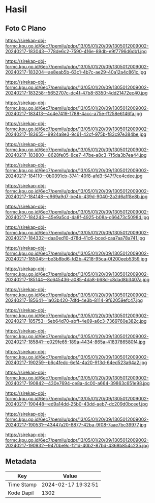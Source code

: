 # Hasil

## Foto C Plano

https://sirekap-obj-formc.kpu.go.id/6ec7/pemilu/pdpr/13/05/01/20/09/1305012009002-20240217-183043--778de6c2-7590-416e-89db-e9f7796d6db1.jpg

https://sirekap-obj-formc.kpu.go.id/6ec7/pemilu/pdpr/13/05/01/20/09/1305012009002-20240217-183204--ae8eab5b-63c1-4b7c-ae29-40a12a4c861c.jpg

https://sirekap-obj-formc.kpu.go.id/6ec7/pemilu/pdpr/13/05/01/20/09/1305012009002-20240217-183258--5652707c-dc4f-47b8-8350-4dd21472ec40.jpg

https://sirekap-obj-formc.kpu.go.id/6ec7/pemilu/pdpr/13/05/01/20/09/1305012009002-20240217-183413--4c4e7419-1788-4acc-a75e-ff258e6146fa.jpg

https://sirekap-obj-formc.kpu.go.id/6ec7/pemilu/pdpr/13/05/01/20/09/1305012009002-20240217-183655--9924a8e3-9c61-42cf-975b-f83c97e384be.jpg

https://sirekap-obj-formc.kpu.go.id/6ec7/pemilu/pdpr/13/05/01/20/09/1305012009002-20240217-183800--8628fe05-8ce7-47be-a8c3-7f5da3b7ea44.jpg

https://sirekap-obj-formc.kpu.go.id/6ec7/pemilu/pdpr/13/05/01/20/09/1305012009002-20240217-184110--0b0391cb-3741-40f8-afd3-547f7ce4cdee.jpg

https://sirekap-obj-formc.kpu.go.id/6ec7/pemilu/pdpr/13/05/01/20/09/1305012009002-20240217-184148--c969a9d7-be4b-439d-9040-2a2d6a1f8e8b.jpg

https://sirekap-obj-formc.kpu.go.id/6ec7/pemilu/pdpr/13/05/01/20/09/1305012009002-20240217-184243--45e9a5cd-4a8f-4925-b08a-c66473c5098d.jpg

https://sirekap-obj-formc.kpu.go.id/6ec7/pemilu/pdpr/13/05/01/20/09/1305012009002-20240217-184332--daa0ed10-d78d-41c6-bced-caa7aa78a741.jpg

https://sirekap-obj-formc.kpu.go.id/6ec7/pemilu/pdpr/13/05/01/20/09/1305012009002-20240217-185045--be3b8bd6-fd2b-4218-95ca-0f200eeb5359.jpg

https://sirekap-obj-formc.kpu.go.id/6ec7/pemilu/pdpr/13/05/01/20/09/1305012009002-20240217-185144--8c645436-a085-4da8-b68d-c8dad8b3407a.jpg

https://sirekap-obj-formc.kpu.go.id/6ec7/pemilu/pdpr/13/05/01/20/09/1305012009002-20240217-185641--1a03b420-7dfd-4e3b-8114-9f62059efc47.jpg

https://sirekap-obj-formc.kpu.go.id/6ec7/pemilu/pdpr/13/05/01/20/09/1305012009002-20240217-185753--5eb64d70-abff-4e69-a6c3-7369760e382c.jpg

https://sirekap-obj-formc.kpu.go.id/6ec7/pemilu/pdpr/13/05/01/20/09/1305012009002-20240217-185841--c029fe65-189a-4434-865a-4183786580f4.jpg

https://sirekap-obj-formc.kpu.go.id/6ec7/pemilu/pdpr/13/05/01/20/09/1305012009002-20240217-190259--b6c4fedc-6ef4-4a20-913d-64ed523a64a2.jpg

https://sirekap-obj-formc.kpu.go.id/6ec7/pemilu/pdpr/13/05/01/20/09/1305012009002-20240217-190842--430e7694-ce8a-4c00-a664-39863c651e98.jpg

https://sirekap-obj-formc.kpu.go.id/6ec7/pemilu/pdpr/13/05/01/20/09/1305012009002-20240217-190448--ed9a14dd-25b0-43dd-aeb7-dc209d0bceef.jpg

https://sirekap-obj-formc.kpu.go.id/6ec7/pemilu/pdpr/13/05/01/20/09/1305012009002-20240217-190531--43447a20-8877-42ba-9f08-7aae7bc39977.jpg

https://sirekap-obj-formc.kpu.go.id/6ec7/pemilu/pdpr/13/05/01/20/09/1305012009002-20240217-190932--9470be9c-f21d-40b2-87bd-4368b854c235.jpg


## Metadata

| Key        | Value               |
| ---------- | ------------------- |
| Time Stamp | 2024-02-17 19:32:51 |
| Kode Dapil | 1302                |



